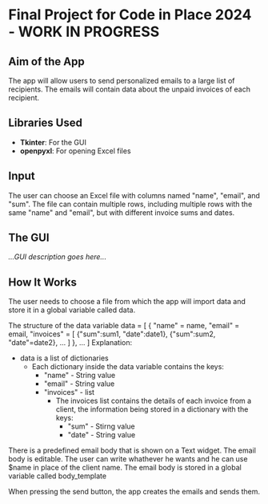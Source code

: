 # Final Project for Code in Place 2024 - WORK IN PROGRESS

## Aim of the App
The app will allow users to send personalized emails to a large list of recipients. The emails will contain data about the unpaid invoices of each recipient.

## Libraries Used
- **Tkinter**: For the GUI
- **openpyxl**: For opening Excel files

## Input
The user can choose an Excel file with columns named "name", "email", and "sum". The file can contain multiple rows, including multiple rows with the same "name" and "email", but with different invoice sums and dates.

## The GUI
*...GUI description goes here...*

## How It Works
The user needs to choose a file from which the app will import data and store it in a global variable called data.

The structure of the data variable
data = [
    {
        "name" = name, 
        "email" = email, 
        "invoices" = [
            {"sum":sum1, "date":date1}, {"sum":sum2, "date"=date2},
            ...
        ]
    },
    ...
]
Explanation:
 - data is a list of dictionaries
    - Each dictionary inside the data variable contains the keys:
        - "name"  - String value
        - "email" - String value
        - "invoices" - list
            - The invoices list contains the details of each invoice from a client, the information being stored in a dictionary with the keys:
                - "sum" - Stirng value
                - "date" - String value



 There is a predefined email body that is shown on a Text widget. The email body is editable. The user can write whathever he wants and he can use $name in place of the client name. The email body is stored in a global variable called body_template

 When pressing the send button, the app creates the emails and sends them.
